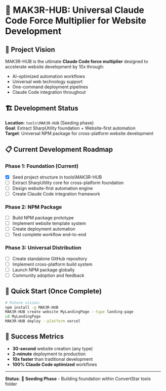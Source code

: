 # 🚀 MAK3R-HUB: Universal Claude Code Force Multiplier for Website Development

## 🎯 Project Vision
MAK3R-HUB is the ultimate **Claude Code force multiplier** designed to accelerate website development by 10x through:
- AI-optimized automation workflows
- Universal web technology support  
- One-command deployment pipelines
- Claude Code integration throughout

## 🏗️ Development Status
**Location**: `tools\MAK3R-HUB` (Seeding phase)  
**Goal**: Extract SharpUtility foundation + Website-first automation  
**Target**: Universal NPM package for cross-platform website development

## 📋 Current Development Roadmap

### **Phase 1: Foundation (Current)**
- [x] Seed project structure in tools\MAK3R-HUB
- [ ] Extract SharpUtility core for cross-platform foundation
- [ ] Design website-first automation engine
- [ ] Create Claude Code integration framework

### **Phase 2: NPM Package**
- [ ] Build NPM package prototype
- [ ] Implement website template system
- [ ] Create deployment automation
- [ ] Test complete workflow end-to-end

### **Phase 3: Universal Distribution**
- [ ] Create standalone GitHub repository
- [ ] Implement cross-platform build system
- [ ] Launch NPM package globally
- [ ] Community adoption and feedback

## 🚀 Quick Start (Once Complete)
```bash
# Future vision:
npm install -g MAK3R-HUB
MAK3R-HUB create website MyLandingPage --type landing-page
cd MyLandingPage
MAK3R-HUB deploy --platform vercel
```

## 🎯 Success Metrics
- **30-second** website creation (any type)
- **2-minute** deployment to production
- **10x faster** than traditional development
- **100% Claude Code optimized** workflows

---

**Status**: 🌱 **Seeding Phase** - Building foundation within ConvertStar tools folder